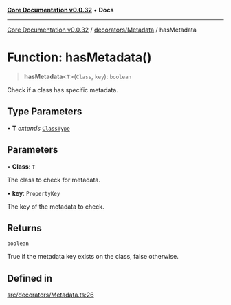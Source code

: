 [**Core Documentation v0.0.32**](../../../README.md) • **Docs**

***

[Core Documentation v0.0.32](../../../modules.md) / [decorators/Metadata](../README.md) / hasMetadata

# Function: hasMetadata()

> **hasMetadata**\<`T`\>(`Class`, `key`): `boolean`

Check if a class has specific metadata.

## Type Parameters

• **T** *extends* [`ClassType`](../../../definitions/type-aliases/ClassType.md)

## Parameters

• **Class**: `T`

The class to check for metadata.

• **key**: `PropertyKey`

The key of the metadata to check.

## Returns

`boolean`

True if the metadata key exists on the class, false otherwise.

## Defined in

[src/decorators/Metadata.ts:26](https://github.com/stonemjs/core/blob/59c27bdae04e7adc72d7c3e25cee704d5e04ce0c/src/decorators/Metadata.ts#L26)
